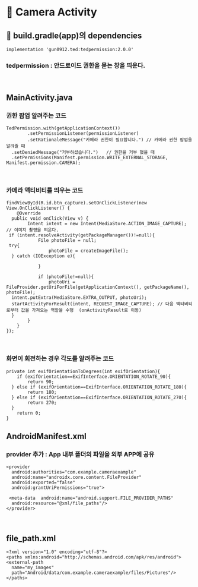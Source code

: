 
# :dart: Camera Activity

## :pushpin: build.gradle(app)의 dependencies

	implementation 'gun0912.ted:tedpermission:2.0.0'

### tedpermission : 안드로이드 권한을 묻는 창을 띄운다.

<br>

## MainActivity.java

###  권한 팝업 알려주는 코드

	TedPermission.with(getApplicationContext())  
	        .setPermissionListener(permissionListener)  
	        .setRationaleMessage("카메라 권한이 필요합니다.") // 카메라 권한 팝업을 알려줄 때  
	  .setDeniedMessage("거부하셨습니다.")   // 권한을 거부 했을 때  
	  .setPermissions(Manifest.permission.WRITE_EXTERNAL_STORAGE, Manifest.permission.CAMERA);

<br>

### 카메라 액티비티를 띄우는 코드

	findViewById(R.id.btn_capture).setOnClickListener(new View.OnClickListener() {  
	    @Override  
	  public void onClick(View v) {  
	        Intent intent = new Intent(MediaStore.ACTION_IMAGE_CAPTURE);  	// 이미지 촬영을 띄운다.
	 if (intent.resolveActivity(getPackageManager())!=null){  
	            File photoFile = null;  
	 try{  
	                photoFile = createImageFile();  
	  } catch (IOException e){  
	  
	            }  
	  
	            if (photoFile!=null){  
	                photoUri = FileProvider.getUriForFile(getApplicationContext(), getPackageName(), photoFile);  
	  intent.putExtra(MediaStore.EXTRA_OUTPUT, photoUri);  
	  startActivityForResult(intent, REQUEST_IMAGE_CAPTURE); // 다음 액티비티로부터 값을 가져오는 역할을 수행  (onActivityResult로 이동)
	  }  
	        }  
	    }  
	});

<br>

### 화면이 회전하는 경우 각도를 알려주는 코드

	private int exifOrientationToDegrees(int exifOrientation){  
	    if (exifOrientation==ExifInterface.ORIENTATION_ROTATE_90){  
	        return 90;  
	  } else if (exifOrientation==ExifInterface.ORIENTATION_ROTATE_180){  
	        return 180;  
	  } else if (exifOrientation==ExifInterface.ORIENTATION_ROTATE_270){  
	        return 270;  
	  }  
	    return 0;  
	}

## AndroidManifest.xml

### provider 추가 : App 내부 폴더의 파일을 외부 APP에 공유
  
	<provider  
	  android:authorities="com.example.cameraexample"  
	  android:name="androidx.core.content.FileProvider"  
	  android:exported="false"  
	  android:grantUriPermissions="true">  
	  
	 <meta-data  android:name="android.support.FILE_PROVIDER_PATHS"  
	  android:resource="@xml/file_paths"/>  
	</provider>

<br>

## file_path.xml

	<?xml version="1.0" encoding="utf-8"?>  
	<paths xmlns:android="http://schemas.android.com/apk/res/android">  
	<external-path  
	  name="my_images"  
	  path="Android/data/com.example.cameraexample/files/Pictures"/>  
	</paths>